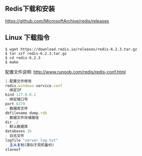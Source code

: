## Redis下载和安装

https://github.com/MicrosoftArchive/redis/releases

## Linux 下载指令

```shell
$ wget https://download.redis.io/releases/redis-6.2.3.tar.gz
$ tar xzf redis-6.2.3.tar.gz
$ cd redis-6.2.3
$ make
```



配置文件说明:  http://www.runoob.com/redis/redis-conf.html

```js
1.配置文件修改
redis.windows-service.conf
- 绑定IP
bind 127.0.0.1
- 绑定端口号
port 6379
- 数据库文件
dbfilename dump.rdb
- 数据文件存储路径
dir ./
- 默认数据库
databases 16
- 日志文件
logfile "server_log.txt"
- 主从复制(类似于双机备份)
slaveof
```

